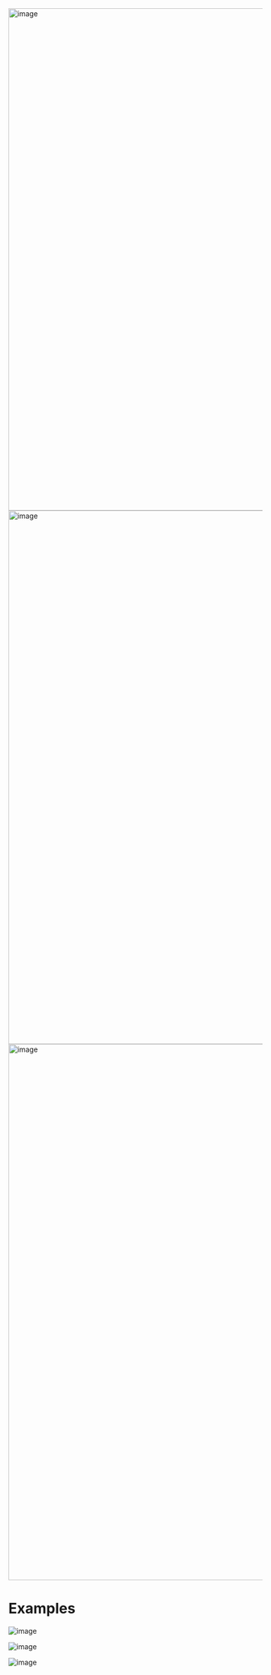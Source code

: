 <img width="994" alt="image" src="https://github.com/user-attachments/assets/46f2a0d4-2810-4297-8ccd-8d8bae208910" />

<img width="1056" alt="image" src="https://github.com/user-attachments/assets/00add224-9645-4b2b-abf2-4268ad6c2485" />

<img width="1061" alt="image" src="https://github.com/user-attachments/assets/c1e05638-0b1f-4d0b-bebb-45512c456586" />

# Examples

![image](https://github.com/user-attachments/assets/4c60d5b3-3018-4974-b3e0-ff321ec83c22)

![image](https://github.com/user-attachments/assets/d2d2c0da-504f-473a-be3c-4b3a915946c1)


![image](https://github.com/user-attachments/assets/e66e4ba8-69ed-4631-98e7-9d04a9611b2a)
